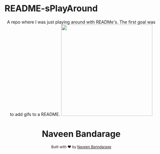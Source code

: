 # README-sPlayAround

<div align="center">
A repo where I was just playing around with READMe's. The first goal was to add gifs to a README.
  <img src="https://media.giphy.com/media/4ilFRqgbzbx4c/giphy.gif" width="300" height="300" />
  <br>
  <h1>Naveen Bandarage</h1>
  <sub>Built with ❤︎ by
  <a href="https://github.com/NaveenBandarage">Naveen Banndarage</a>
	</sub>
</div>
